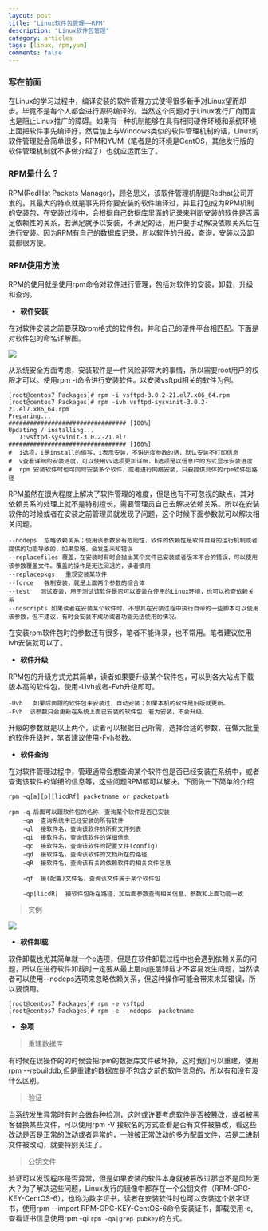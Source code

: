 ```yaml
---
layout: post
title: "Linux软件包管理——RPM"
description: "Linux软件包管理"
category: articles
tags: [linux, rpm,yum]
comments: false
---
```


### 写在前面

在Linux的学习过程中，编译安装的软件管理方式使得很多新手对Linux望而却步。毕竟不是每个人都会进行源码编译的。当然这个问题对于Linux发行厂商而言也是阻止Linux推广的障碍。如果有一种机制能够在具有相同硬件环境和系统环境上面把软件事先编译好，然后加上与Windows类似的软件管理机制的话，Linux的软件管理就会简单很多，RPM和YUM（笔者是的环境是CentOS，其他发行版的软件管理机制就不多做介绍了）也就应运而生了。

### RPM是什么？
RPM(RedHat Packets Manager)，顾名思义，该软件管理机制是Redhat公司开发的。其最大的特点就是事先将你要安装的软件编译过，并且打包成为RPM机制的安装包，在安装过程中，会根据自己数据库里面的记录来判断安装的软件是否满足依赖性的关系，若满足就予以安装，不满足的话，用户要手动解决依赖关系后在进行安装。因为RPM有自己的数据库记录，所以软件的升级，查询，安装以及卸载都很方便。

### RPM使用方法
RPM的使用就是使用rpm命令对软件进行管理，包括对软件的安装，卸载，升级和查询。

- **软件安装**

在对软件安装之前要获取rpm格式的软件包，并和自己的硬件平台相匹配。下面是对软件包的命名详解图。

![](http://ot9scj6tc.bkt.clouddn.com/rpm.png)

从系统安全方面考虑，安装软件是一件风险非常大的事情，所以需要root用户的权限才可以。使用rpm -i命令进行安装软件。以安装vsftpd相关的软件为例。

	[root@centos7 Packages]# rpm -i vsftpd-3.0.2-21.el7.x86_64.rpm    
	[root@centos7 Packages]# rpm -ivh vsftpd-sysvinit-3.0.2-21.el7.x86_64.rpm  
	Preparing...                          ################################# [100%]
	Updating / installing...
	   1:vsftpd-sysvinit-3.0.2-21.el7     ################################# [100%]
	#  i选项，i是install的缩写，i表示安装，不讲进度参数的话，默认安装不打印信息
	#  v查看详细的安装进度，可以使用vv选项更加详细，h选项是以信息栏的方式显示安装进度
	#  rpm 安装软件时也可同时安装多个软件，或者进行网络安装，只要提供具体的rpm软件包路径

 RPM虽然在很大程度上解决了软件管理的难度，但是也有不可忽视的缺点，其对依赖关系的处理上就不是特别擅长，需要管理员自己去解决依赖关系。所以在安装软件的时候或者在安装之前管理员就发现了问题，这个时候下面参数就可以解决相关问题。

	--nodeps  忽略依赖关系；使用该参数会有危险性，软件的依赖性是软件自身的运行机制或者提供的功能导致的，如果忽略，会发生未知错误
	--replacefiles 覆盖，在安装时有时会抛出某个文件已安装或者版本不合的错误，可以使用该参数覆盖文件。覆盖的操作是无法回退的，读者慎用
	--replacepkgs   重现安装某软件
	--force   强制安装，就是上面两个参数的综合体
	--test   测试安装，用于测试该软件是否可以安装在使用的Linux环境，也可以检查依赖关系
	--noscripts 如果读者在安装某个软件时，不想其在安装过程中执行自带的一些脚本可以使用该参数，但不建议，有时会安装不成功或者功能无法使用的情况。

在安装rpm软件包时的参数还有很多，笔者不能详录，也不常用。笔者建议使用ivh安装就可以了。

- **软件升级**

RPM包的升级方式尤其简单，读者如果要升级某个软件包，可以到各大站点下载版本高的软件包，使用-Uvh或者-Fvh升级即可。

	-Uvh   如果后面跟的软件包未安装过，自动安装；如果本机的软件是旧版就更新。
	-Fvh  该参数只会更新在系统上面已安装的软件包，若为安装，不会升级。

升级的参数就是以上两个，读者可以根据自己所需，选择合适的参数，在做大批量的软件升级时，笔者建议使用-Fvh参数。

- **软件查询**

在对软件管理过程中，管理通常会想查询某个软件包是否已经安装在系统中，或者查询该软件的详细的信息等，这些问题RPM都可以解决。下面做一下简单的介绍

	rpm -q[a][p][licdRf] packetname or packetpath

	rpm -q 后面可以跟软件包的名称，查询某个软件是否已安装
		-qa  查询系统中已经安装的所有软件
		-ql  接软件名，查询该软件的所有文件列表
		-qi  接软件名，查询该软件的详细信息
		-qc  接软件名，查询该软件的配置文件(config)
		-qd  接软件名，查询该软件的文档所在的路径
		-qR  接软件名，查询该有关的依赖软件的相关文件信息
		
		-qf  接(配置)文件名，查询该文件属于某个软件包

		-qp[licdR]  接软件包所在路径，加后面参数查询相关信息，参数和上面功能一致

>实例

![](http://ot9scj6tc.bkt.clouddn.com/chaxun.png)


- **软件卸载**

软件卸载也尤其简单就一个e选项，但是在软件卸载过程中也会遇到依赖关系的问题，所以在进行软件卸载时一定要从最上层向底层卸载才不容易发生问题，当然读者可以使用--nodeps选项来忽略依赖关系，但这种操作可能会带来未知错误，所以要慎用。

	[root@centos7 Packages]# rpm -e vsftpd
	[root@centos7 Packages]# rpm -e --nodeps  packetname

- **杂项**

>重建数据库

有时候在误操作的的时候会把rpm的数据库文件破坏掉，这时我们可以重建，使用rpm --rebuilddb,但是重建的数据库是不包含之前的软件信息的，所以有和没有没什么区别。

>验证

当系统发生异常时有时会做各种检测，这时或许要考虑软件是否被篡改，或者被黑客替换某些文件，可以使用rpm -V 接软名的方式查看是否有文件被篡改，看这些改动是否是正常的改动或者异常的，一般被正常改动的多为配置文件，若是二进制文件被改动，就要特别关注了。

>公钥文件

验证可以发现程序是否异常，但是如果安装的软件本身就被篡改过那岂不是风险更大？为了解决这些问题，Linux发行的镜像中都存在一个公钥文件（RPM-GPG-KEY-CentOS-6），也称为数字证书，读者在安装软件时也可以安装这个数字证书，使用rpm --import  RPM-GPG-KEY-CentOS-6命令安装证书，卸载使用-e,查看证书信息使用rpm -qi `rpm -qa|grep pubkey`的方式。    

